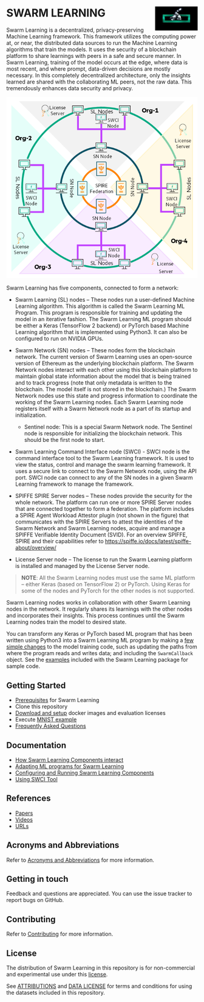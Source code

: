 # <d></d> <img style="float: right;" src="docs/images/GettyImages-1148109728_EAA-graphic-A_112_0_72_RGB.jpg?raw=true"/> SWARM LEARNING
Swarm Learning is a decentralized, privacy-preserving Machine Learning framework. This framework utilizes the computing power at, or near, the distributed data sources to run the Machine Learning algorithms that train the models. It uses the security of a blockchain platform to share learnings with peers in a safe and secure manner. In Swarm Learning, training of the model occurs at the edge, where data is most recent, and where prompt, data-driven decisions are mostly necessary. In this completely decentralized architecture, only the insights learned are shared with the collaborating ML peers, not the raw data. This tremendously enhances data security and privacy.

<d></d> <img style="float: center;" src="docs/images/sl_platform_components.png?raw=true"/>

Swarm Learning has five components, connected to form a network: 
- Swarm Learning (SL) nodes – These nodes run a user-defined Machine Learning algorithm. This algorithm is called the Swarm Learning ML Program. This program is responsible for training and updating the model in an iterative fashion. The Swarm Learning ML program should be either a Keras (TensorFlow 2 backend) or PyTorch based Machine Learning algorithm that is implemented using Python3. It can also be configured to run on NVIDIA GPUs.
- Swarm Network (SN) nodes – These nodes form the blockchain network. The current version of Swarm Learning uses an open-source version of Ethereum as the underlying blockchain platform. The Swarm Network nodes interact with each other using this blockchain platform to maintain global state information about the model that is being trained and to track progress (note that only metadata is written to the blockchain. The model itself is not stored in the blockchain.) The Swarm Network nodes use this state and progress information to coordinate the working of the Swarm Learning nodes. Each Swarm Learning node registers itself with a Swarm Network node as a part of its startup and initialization.
   - Sentinel node: This is a special Swarm Network node. The Sentinel node is responsible for initializing the blockchain network. This should be the first node to start.
- Swarm Learning Command Interface node (SWCI) - SWCI node is the command interface tool to the Swarm Learning framework. It is used to view the status, control and manage the swarm learning framework. It uses a secure link to connect to the Swarm Network node, using the API port. SWCI node can connect to any of the SN nodes in a given Swarm Learning framework to manage the framework.
- SPIFFE SPIRE Server nodes – These nodes provide the security for the whole network. The platform can run one or more SPIRE Server nodes that are connected together to form a federation. The platform includes a SPIRE Agent Workload Attestor plugin (not shown in the figure) that communicates with the SPIRE Servers to attest the identities of the Swarm Network and Swarm Learning nodes, acquire and manage a SPIFFE Verifiable Identity Document (SVID). For an overview SPIFFE, SPIRE and their capabilities refer to <https://spiffe.io/docs/latest/spiffe-about/overview/>

- License Server node – The license to run the Swarm Learning platform is installed and managed by the License Server node.

>**NOTE**: All the Swarm Learning nodes must use the same ML platform – either Keras (based on TensorFlow 2) or PyTorch. Using Keras for some of the nodes and PyTorch for the other nodes is not supported.

Swarm Learning nodes works in collaboration with other Swarm Learning nodes in the network. It regularly shares its learnings with the other nodes and incorporates their insights. This process continues until the Swarm Learning nodes train the model to desired state.

You can transform any Keras or PyTorch based ML program that has been written using Python3 into a Swarm Learning ML program by making a [few simple changes](docs/ml_algorithm.md) to the model training code, such as updating the paths from where the program reads and writes data; and including the `SwarmCallback` object. See the [examples](examples) included with the Swarm Learning package for sample code.

## Getting Started
  - [Prerequisites](docs/Prerequisites.md) for Swarm Learning
  - Clone this repository 
  - [Download and setup](docs/setup.md) docker images and evaluation licenses
  - Execute [MNIST example](examples/mnist-keras) 
  - [Frequently Asked Questions](docs/FAQ.md)

## Documentation
  - [How Swarm Learning Components interact](docs/Component_interactions.md)
  - [Adapting ML programs for Swarm Learning](docs/ml_algorithm.md)
  - [Configuring and Running Swarm Learning Components](docs/RunningSL.md)
  - [Using SWCI Tool](docs/swci_tool.md)
  
## References
  - [Papers](docs/papers-and-articles.md)
  - [Videos](docs/videos.md)
  - [URLs](docs/URL.md)

## Acronyms and Abbreviations
  Refer to [Acronyms and Abbreviations](docs/acronyms.md) for more information.

## Getting in touch 
  Feedback and questions are appreciated. You can use the issue tracker to report bugs on GitHub.

## Contributing
  Refer to [Contributing](CONTRIBUTING.md) for more information.

## License
  The distribution of Swarm Learning in this repository is for non-commercial and experimental use under this [license](LICENSE.md). 
  
  See [ATTRIBUTIONS](ATTRIBUTIONS.md) and [DATA LICENSE](DATA_LICENSE.md) for terms and conditions for using the datasets included in this repository.
